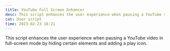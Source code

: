 ```yaml
---
title: YouTube Full Screen Enhancer
desc: This script enhances the user experience when pausing a YouTube video in full-screen mode by hiding certain elements and adding a play icon.
cat: User script
time: 2023-02-23 16:21
---
```


This script enhances the user experience when pausing a YouTube video in full-screen mode by hiding certain elements and adding a play icon.
